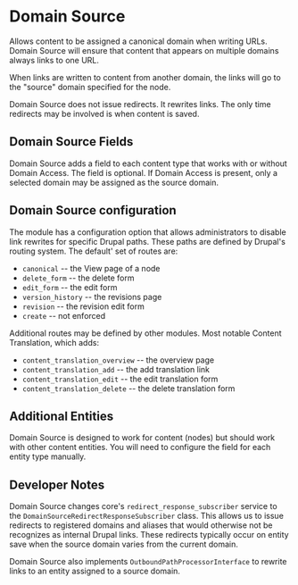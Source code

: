 Domain Source
======

Allows content to be assigned a canonical domain when writing URLs. Domain Source will
ensure that content that appears on multiple domains always links to one URL.

When links are written to content from another domain, the links
will go to the "source" domain specified for the node.

Domain Source does not issue redirects. It rewrites links. The only time redirects may
be involved is when content is saved.

Domain Source Fields
-----

Domain Source adds a field to each content type that works with or without Domain Access.
The field is optional. If Domain Access is present, only a selected domain may be
assigned as the source domain.

Domain Source configuration
-----

The module has a configuration option that allows administrators to disable link rewrites
for specific Drupal paths. These paths are defined by Drupal's routing system. The default'
set of routes are:

* `canonical` -- the View page of a node
* `delete_form` -- the delete form
* `edit_form` -- the edit form
* `version_history` -- the revisions page
* `revision` -- the revision edit form
* `create` -- not enforced

Additional routes may be defined by other modules. Most notable Content Translation,
which adds:

* `content_translation_overview` -- the overview page
* `content_translation_add` -- the add translation link
* `content_translation_edit` -- the edit translation form
* `content_translation_delete` -- the delete translation form

Additional Entities
-----

Domain Source is designed to work for content (nodes) but should work with other content
entities. You will need to configure the field for each entity type manually.

Developer Notes
-----

Domain Source changes core's `redirect_response_subscriber` service to the
`DomainSourceRedirectResponseSubscriber` class. This allows us to issue redirects to
registered domains and aliases that would otherwise not be recognizes as internal Drupal
links. These redirects typically occur on entity save when the source domain varies from
the current domain.

Domain Source also implements `OutboundPathProcessorInterface` to rewrite links to an
entity assigned to a source domain.
